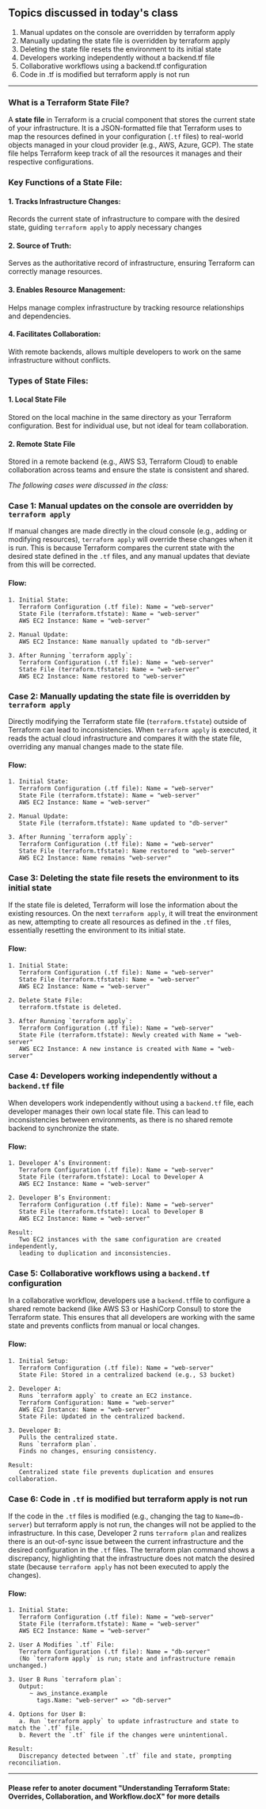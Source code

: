 Topics discussed in today's class
-----------------------------------------
1. Manual updates on the console are overridden by terraform apply
2. Manually updating the state file is overridden by terraform apply
3. Deleting the state file resets the environment to its initial state
4. Developers working independently without a backend.tf file
5. Collaborative workflows using a backend.tf configuration
6. Code in .tf is modified but terraform apply is not run
----------------------------------------------------------------------------------
### What is a Terraform State File?
A **state file** in Terraform is a crucial component that stores the current state of your infrastructure. It is a JSON-formatted file that Terraform uses to map the resources defined in your configuration (`.tf` files) to real-world objects managed in your cloud provider (e.g., AWS, Azure, GCP). The state file helps Terraform keep track of all the resources it manages and their respective configurations.

### Key Functions of a State File:
#### 1. Tracks Infrastructure Changes:
Records the current state of infrastructure to compare with the desired state, guiding `terraform apply` to apply necessary changes

#### 2. Source of Truth:
Serves as the authoritative record of infrastructure, ensuring Terraform can correctly manage resources.

#### 3. Enables Resource Management:
Helps manage complex infrastructure by tracking resource relationships and dependencies.

#### 4. Facilitates Collaboration:
With remote backends, allows multiple developers to work on the same infrastructure without conflicts.

### Types of State Files:
#### 1.	Local State File
Stored on the local machine in the same directory as your Terraform configuration. Best for individual use, but not ideal for team collaboration.
#### 2.	Remote State File
Stored in a remote backend (e.g., AWS S3, Terraform Cloud) to enable collaboration across teams and ensure the state is consistent and shared.

*The following cases were discussed in the class:*
### Case 1: Manual updates on the console are overridden by `terraform apply`
If manual changes are made directly in the cloud console (e.g., adding or modifying resources), `terraform apply` will override these changes when it is run. This is because Terraform compares the current state with the desired state defined in the `.tf` files, and any manual updates that deviate from this will be corrected.

#### Flow:
```
1. Initial State:
   Terraform Configuration (.tf file): Name = "web-server"
   State File (terraform.tfstate): Name = "web-server"
   AWS EC2 Instance: Name = "web-server"

2. Manual Update:
   AWS EC2 Instance: Name manually updated to "db-server"

3. After Running `terraform apply`:
   Terraform Configuration (.tf file): Name = "web-server"
   State File (terraform.tfstate): Name = "web-server"
   AWS EC2 Instance: Name restored to "web-server"
```
### Case 2: Manually updating the state file is overridden by `terraform apply`
Directly modifying the Terraform state file (`terraform.tfstate`) outside of Terraform can lead to inconsistencies. When `terraform apply` is executed, it reads the actual cloud infrastructure and compares it with the state file, overriding any manual changes made to the state file.

#### Flow:
```
1. Initial State:
   Terraform Configuration (.tf file): Name = "web-server"
   State File (terraform.tfstate): Name = "web-server"
   AWS EC2 Instance: Name = "web-server"

2. Manual Update:
   State File (terraform.tfstate): Name updated to "db-server"

3. After Running `terraform apply`:
   Terraform Configuration (.tf file): Name = "web-server"
   State File (terraform.tfstate): Name restored to "web-server"
   AWS EC2 Instance: Name remains "web-server"
```
### Case 3: Deleting the state file resets the environment to its initial state
If the state file is deleted, Terraform will lose the information about the existing resources. On the next `terraform apply`, it will treat the environment as new, attempting to create all resources as defined in the `.tf` files, essentially resetting the environment to its initial state.

#### Flow:
```
1. Initial State:
   Terraform Configuration (.tf file): Name = "web-server"
   State File (terraform.tfstate): Name = "web-server"
   AWS EC2 Instance: Name = "web-server"

2. Delete State File:
   terraform.tfstate is deleted.

3. After Running `terraform apply`:
   Terraform Configuration (.tf file): Name = "web-server"
   State File (terraform.tfstate): Newly created with Name = "web-server"
   AWS EC2 Instance: A new instance is created with Name = "web-server"
```
### Case 4: Developers working independently without a `backend.tf` file
When developers work independently without using a `backend.tf` file, each developer manages their own local state file. This can lead to inconsistencies between environments, as there is no shared remote backend to synchronize the state.

#### Flow:
```
1. Developer A’s Environment:
   Terraform Configuration (.tf file): Name = "web-server"
   State File (terraform.tfstate): Local to Developer A
   AWS EC2 Instance: Name = "web-server"

2. Developer B’s Environment:
   Terraform Configuration (.tf file): Name = "web-server"
   State File (terraform.tfstate): Local to Developer B
   AWS EC2 Instance: Name = "web-server"

Result:
   Two EC2 instances with the same configuration are created independently,
   leading to duplication and inconsistencies.
```
### Case 5: Collaborative workflows using a `backend.tf` configuration
In a collaborative workflow, developers use a `backend.tf`file to configure a shared remote backend (like AWS S3 or HashiCorp Consul) to store the Terraform state. This ensures that all developers are working with the same state and prevents conflicts from manual or local changes.

#### Flow:
```
1. Initial Setup:
   Terraform Configuration (.tf file): Name = "web-server"
   State File: Stored in a centralized backend (e.g., S3 bucket)

2. Developer A:
   Runs `terraform apply` to create an EC2 instance.
   Terraform Configuration: Name = "web-server"
   AWS EC2 Instance: Name = "web-server"
   State File: Updated in the centralized backend.

3. Developer B:
   Pulls the centralized state.
   Runs `terraform plan`.
   Finds no changes, ensuring consistency.

Result:
   Centralized state file prevents duplication and ensures collaboration.
```
### Case 6: Code in `.tf` is modified but terraform apply is not run
If the code in the `.tf` files is modified (e.g., changing the tag to `Name=db-server`) but terraform apply is not run, the changes will not be applied to the infrastructure. In this case, Developer 2 runs `terraform plan` and realizes there is an out-of-sync issue between the current infrastructure and the desired configuration in the `.tf` files. The terraform plan command shows a discrepancy, highlighting that the infrastructure does not match the desired state (because `terraform apply` has not been executed to apply the changes).

#### Flow:
```
1. Initial State:
   Terraform Configuration (.tf file): Name = "web-server"
   State File (terraform.tfstate): Name = "web-server"
   AWS EC2 Instance: Name = "web-server"

2. User A Modifies `.tf` File:
   Terraform Configuration (.tf file): Name = "db-server"
   (No `terraform apply` is run; state and infrastructure remain unchanged.)

3. User B Runs `terraform plan`:
   Output: 
      ~ aws_instance.example
        tags.Name: "web-server" => "db-server"

4. Options for User B:
   a. Run `terraform apply` to update infrastructure and state to match the `.tf` file.
   b. Revert the `.tf` file if the changes were unintentional.

Result:
   Discrepancy detected between `.tf` file and state, prompting reconciliation.
```


------------------------------------------------------------------------
#### Please refer to anoter document "Understanding Terraform State: Overrides, Collaboration, and Workflow.docX" for more details
